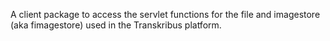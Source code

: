A client package to access the servlet functions for the file and imagestore (aka fimagestore) used in the Transkribus platform.

